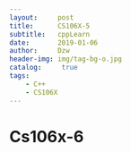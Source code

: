 ```yaml
---
layout:     post
title:      CS106X-5
subtitle:   cppLearn
date:       2019-01-06
author:     Dzw
header-img: img/tag-bg-o.jpg
catalog: 	 true
tags:
    - C++
    - CS106X
---
```






# Cs106x-6